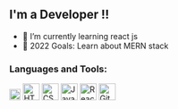 

## I'm a Developer !!

- 🌱 I’m currently learning react js
- 🥅 2022 Goals: Learn about MERN stack




### Languages and Tools:
<div style ={{display:"flex"}}>
  
  <img alt="Visual Studio Code" width="20px"  src="https://cdn.jsdelivr.net/gh/devicons/devicon/icons/vscode/vscode-original.svg"  />
  <img alt="HTML5" width="30px"   src="https://cdn.jsdelivr.net/gh/devicons/devicon/icons/html5/html5-original.svg"  />
  <img alt="CSS3"  width="30px"   src="https://cdn.jsdelivr.net/gh/devicons/devicon/icons/css3/css3-original.svg" />
  <img alt="JavaScript"  width="30px"   src="https://cdn.jsdelivr.net/gh/devicons/devicon/icons/javascript/javascript-original.svg" />
  <img alt="React" width="30px"   display;"flex"  src="https://cdn.jsdelivr.net/gh/devicons/devicon/icons/react/react-original.svg" />
  <img alt="GitHub"  width="30px"   src="https://user-images.githubusercontent.com/3369400/139447912-e0f43f33-6d9f-45f8-be46-2df5bbc91289.png" />

<div/>

